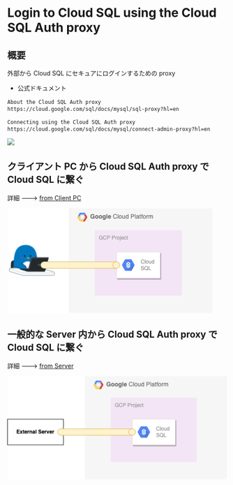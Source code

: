 # Login to Cloud SQL using the Cloud SQL Auth proxy

## 概要

外部から Cloud SQL にセキュアにログインするための proxy

+ 公式ドキュメント

```
About the Cloud SQL Auth proxy
https://cloud.google.com/sql/docs/mysql/sql-proxy?hl=en
```
```
Connecting using the Cloud SQL Auth proxy
https://cloud.google.com/sql/docs/mysql/connect-admin-proxy?hl=en
```

![](https://cloud.google.com/sql/images/proxyconnection.svg)

## クライアント PC から Cloud SQL Auth proxy で Cloud SQL に繋ぐ

詳細 ---> [from Client PC](./client-pc/)

![](./client-pc/01.png)

## 一般的な Server 内から Cloud SQL Auth proxy で Cloud SQL に繋ぐ

詳細 ---> [from Server](./server/)

![](./server/01.png)
